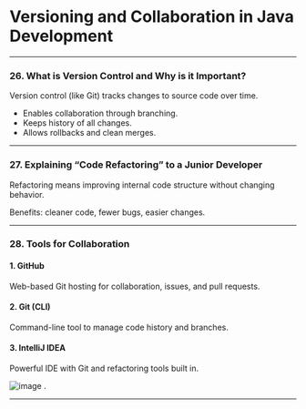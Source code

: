 # Versioning and Collaboration in Java Development

---

### 26. What is Version Control and Why is it Important?

Version control (like Git) tracks changes to source code over time.

- Enables collaboration through branching.
- Keeps history of all changes.
- Allows rollbacks and clean merges.

---

### 27. Explaining “Code Refactoring” to a Junior Developer

Refactoring means improving internal code structure without changing behavior.

Benefits: cleaner code, fewer bugs, easier changes.

---

### 28. Tools for Collaboration

#### 1. GitHub
Web-based Git hosting for collaboration, issues, and pull requests.

#### 2. Git (CLI)
Command-line tool to manage code history and branches.

#### 3. IntelliJ IDEA
Powerful IDE with Git and refactoring tools built in.

![image](https://github.com/user-attachments/assets/e224e32e-6755-47db-9347-6a1be37a036d)
.

---
